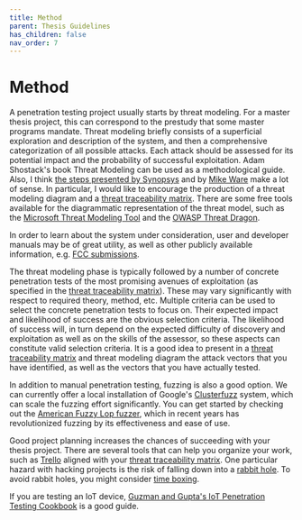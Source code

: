 ```yaml
---
title: Method
parent: Thesis Guidelines
has_children: false
nav_order: 7
---
```


# Method

A penetration testing project usually starts by threat modeling. For a master thesis project, this can correspond to the prestudy that some master programs mandate. Threat modeling briefly consists of a superficial exploration and description of the system, and then a comprehensive categorization of all possible attacks. Each attack should be assessed for its potential impact and the probability of successful exploitation. Adam Shostack's book Threat Modeling can be used as a methodological guide. Also, I think [the steps presented by Synopsys](https://www.synopsys.com/blogs/software-security/5-pillars-successful-threat-model/) and by [Mike Ware](https://2011.appsecusa.org/p/simplifyingthreatmodeling.pdf) make a lot of sense. In particular, I would like to encourage the production of a threat modeling diagram and a [threat traceability matrix](threat_traceability_matrix.html). There are some free tools available for the diagrammatic representation of the threat model, such as the [Microsoft Threat Modeling Tool](https://www.microsoft.com/en-us/securityengineering/sdl/threatmodeling) and the [OWASP Threat Dragon](https://owasp.org/www-project-threat-dragon/). 

In order to learn about the system under consideration, user and developer manuals may be of great utility, as well as other publicly available information, e.g. [FCC submissions](https://fccid.io/).

The threat modeling phase is typically followed by a number of concrete penetration tests of the most promising avenues of exploitation (as specified in the [threat traceability matrix](threat_traceability_matrix.html)). These may vary significantly with respect to required theory, method, etc. Multiple criteria can be used to select the concrete penetration tests to focus on. Their expected impact and likelihood of success are the obvious selection criteria. The likelihood of success will, in turn depend on the expected difficulty of discovery and exploitation as well as on the skills of the assessor, so these aspects can constitute valid selection criteria. It is a good idea to present in a [threat traceability matrix](threat_traceability_matrix.html) and threat modeling diagram the attack vectors that you have identified, as well as the vectors that you have actually tested. 

In addition to manual penetration testing, fuzzing is also a good option. We can currently offer a local installation of Google's [Clusterfuzz](https://google.github.io/clusterfuzz/) system, which can scale the fuzzing effort significantly. You can get started by checking out the [American Fuzzy Lop fuzzer](https://lcamtuf.coredump.cx/afl/), which in recent years has revolutionized fuzzing by its effectiveness and ease of use.

Good project planning increases the chances of succeeding with your thesis project. There are several tools that can help you organize your work, such as [Trello](https://trello.com) aligned with your [threat traceability matrix](threat_traceability_matrix.html). One particular hazard with hacking projects is the risk of falling down into a [rabbit hole](https://www.merriam-webster.com/dictionary/rabbit%20hole). To avoid rabbit holes, you might consider [time boxing](https://en.wikipedia.org/wiki/Timeboxing). 

If you are testing an IoT device, [Guzman and Gupta's IoT Penetration Testing Cookbook](https://www.packtpub.com/networking-and-servers/iot-penetration-testing-cookbook) is a good guide.
